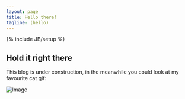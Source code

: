 ```yaml
---
layout: page
title: Hello there!
tagline: (hello)
---
```

{% include JB/setup %}

## Hold it right there

This blog is under construction, in the meanwhile you could look at
my favourite cat gif:

![Image](../assets/diabolical_cat.gif?raw=true)
